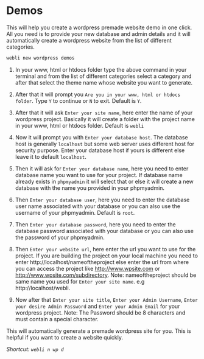# Demos

This will help you create a wordpress premade website demo in one click. All you need is to provide your new database and admin details and it will automatically create a wordpress website from the list of different categories.

```bash
webli new wordpress demos
```

1. In your www, html or htdocs folder type the above command in your terminal and from the list of different categories select a category and after that select the theme name whose website you want to generate.

2. After that it will prompt you `Are you in your www, html or htdocs folder`. Type `Y` to continue or `N` to exit. Default is `Y`.

3. After that it will ask `Enter your site name`, here enter the name of your wordpress project. Basically it will create a folder with the project name in your www, html or htdocs folder. Default is `webli`

4. Now it will prompt you with `Enter your database host`. The database host is generally `localhost` but some web server uses different host for security purpose. Enter your database host if yours is different else leave it to default `localhost`.

5. Then it will ask for `Enter your database name`, here you need to enter database name you want to use for your project. If database name already exists in `phpmyadmin` it will select that or else it will create a new database with the name you provided in your phpmyadmin.

6. Then `Enter your database user`, here you need to enter the database user name associated with your database or you can also use the username of your phpmyadmin. Default is `root`.

7. Then `Enter your database password`, here you need to enter the database password associated with your database or you can also use the password of your phpmyadmin.

8. Then `Enter your website url`, here enter the url you want to use for the project. If you are building the project on your local machine you need to enter http://localhost/nameoftheproject else enter the url from where you can access the project like http://www.wpsite.com or http://www.wpsite.com/subdirectory. Note: nameoftheproject should be same name you used for `Enter your site name`. e.g http://localhost/webli.

9. Now after that `Enter your site title`, `Enter your Admin Username`, `Enter your desire Admin Password` and `Enter your Admin Email` for your wordpress project. Note:  The Password should be 8 characters and must contain a special character.

This will automatically generate a premade wordpress site for you. This is helpful if you want to create a website quickly.

*Shortcut: `webli n wp d`*